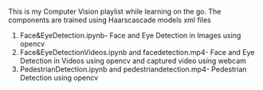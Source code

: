This is my Computer Vision playlist while learning on the go. 
The components are trained using Haarscascade models xml files
1) Face&EyeDetection.ipynb- Face and Eye Detection in Images using opencv
2) Face&EyeDetectionVideos.ipynb and facedetection.mp4- Face and Eye Detection in Videos using opencv and captured video using webcam
3) PedestrianDetection.ipynb and pedestriandetection.mp4- Pedestrian Detection using opencv
